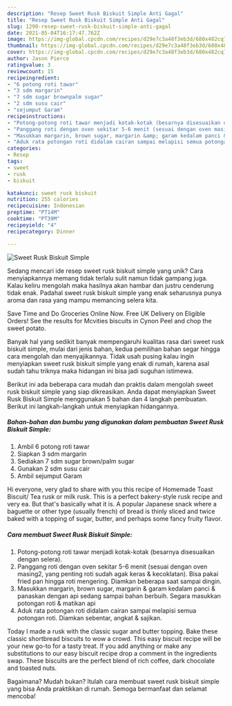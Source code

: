 ```yaml
---
description: "Resep Sweet Rusk Biskuit Simple Anti Gagal"
title: "Resep Sweet Rusk Biskuit Simple Anti Gagal"
slug: 1290-resep-sweet-rusk-biskuit-simple-anti-gagal
date: 2021-05-04T16:17:47.762Z
image: https://img-global.cpcdn.com/recipes/d29e7c3a48f3eb3d/680x482cq70/sweet-rusk-biskuit-simple-foto-resep-utama.jpg
thumbnail: https://img-global.cpcdn.com/recipes/d29e7c3a48f3eb3d/680x482cq70/sweet-rusk-biskuit-simple-foto-resep-utama.jpg
cover: https://img-global.cpcdn.com/recipes/d29e7c3a48f3eb3d/680x482cq70/sweet-rusk-biskuit-simple-foto-resep-utama.jpg
author: Jason Pierce
ratingvalue: 3
reviewcount: 15
recipeingredient:
- "6 potong roti tawar"
- "3 sdm margarin"
- "7 sdm sugar brownpalm sugar"
- "2 sdm susu cair"
- "sejumput Garam"
recipeinstructions:
- "Potong-potong roti tawar menjadi kotak-kotak (besarnya disesuaikan dengan selera)."
- "Panggang roti dengan oven sekitar 5-6 menit (sesuai dengan oven masing2, yang penting roti sudah agak keras &amp; kecoklatan). Bisa pakai fried pan hingga roti mengering. Diamkan beberapa saat sampai dingin."
- "Masukkan margarin, brown sugar, margarin &amp; garam kedalam panci &amp; panaskan dengan api sedang sampai bahan berbuih. Segara masukkan potongan roti &amp; matikan api"
- "Aduk rata potongan roti didalam cairan sampai melapisi semua potongan roti. Diamkan sebentar, angkat &amp; sajikan."
categories:
- Resep
tags:
- sweet
- rusk
- biskuit

katakunci: sweet rusk biskuit 
nutrition: 255 calories
recipecuisine: Indonesian
preptime: "PT14M"
cooktime: "PT39M"
recipeyield: "4"
recipecategory: Dinner

---
```



![Sweet Rusk Biskuit Simple](https://img-global.cpcdn.com/recipes/d29e7c3a48f3eb3d/680x482cq70/sweet-rusk-biskuit-simple-foto-resep-utama.jpg)

Sedang mencari ide resep sweet rusk biskuit simple yang unik? Cara menyiapkannya memang tidak terlalu sulit namun tidak gampang juga. Kalau keliru mengolah maka hasilnya akan hambar dan justru cenderung tidak enak. Padahal sweet rusk biskuit simple yang enak seharusnya punya aroma dan rasa yang mampu memancing selera kita.

Save Time and Do Groceries Online Now. Free UK Delivery on Eligible Orders! See the results for Mcvities biscuits in Cynon Peel and chop the sweet potato.

Banyak hal yang sedikit banyak mempengaruhi kualitas rasa dari sweet rusk biskuit simple, mulai dari jenis bahan, kedua pemilihan bahan segar hingga cara mengolah dan menyajikannya. Tidak usah pusing kalau ingin menyiapkan sweet rusk biskuit simple yang enak di rumah, karena asal sudah tahu triknya maka hidangan ini bisa jadi suguhan istimewa.


Berikut ini ada beberapa cara mudah dan praktis dalam mengolah sweet rusk biskuit simple yang siap dikreasikan. Anda dapat menyiapkan Sweet Rusk Biskuit Simple menggunakan 5 bahan dan 4 langkah pembuatan. Berikut ini langkah-langkah untuk menyiapkan hidangannya.

<!--inarticleads1-->

##### Bahan-bahan dan bumbu yang digunakan dalam pembuatan Sweet Rusk Biskuit Simple:

1. Ambil 6 potong roti tawar
1. Siapkan 3 sdm margarin
1. Sediakan 7 sdm sugar brown/palm sugar
1. Gunakan 2 sdm susu cair
1. Ambil sejumput Garam


Hi everyone, very glad to share with you this recipe of Homemade Toast Biscuit/ Tea rusk or milk rusk. This is a perfect bakery-style rusk recipe and very ea. But that&#39;s basically what it is. A popular Japanese snack where a baguette or other type (usually french) of bread is thinly sliced and twice baked with a topping of sugar, butter, and perhaps some fancy fruity flavor. 

<!--inarticleads2-->

##### Cara membuat Sweet Rusk Biskuit Simple:

1. Potong-potong roti tawar menjadi kotak-kotak (besarnya disesuaikan dengan selera).
1. Panggang roti dengan oven sekitar 5-6 menit (sesuai dengan oven masing2, yang penting roti sudah agak keras &amp; kecoklatan). Bisa pakai fried pan hingga roti mengering. Diamkan beberapa saat sampai dingin.
1. Masukkan margarin, brown sugar, margarin &amp; garam kedalam panci &amp; panaskan dengan api sedang sampai bahan berbuih. Segara masukkan potongan roti &amp; matikan api
1. Aduk rata potongan roti didalam cairan sampai melapisi semua potongan roti. Diamkan sebentar, angkat &amp; sajikan.


Today I made a rusk with the classic sugar and butter topping. Bake these classic shortbread biscuits to wow a crowd. This easy biscuit recipe will be your new go-to for a tasty treat. If you add anything or make any substitutions to our easy biscuit recipe drop a comment in the ingredients swap. These biscuits are the perfect blend of rich coffee, dark chocolate and toasted nuts. 

Bagaimana? Mudah bukan? Itulah cara membuat sweet rusk biskuit simple yang bisa Anda praktikkan di rumah. Semoga bermanfaat dan selamat mencoba!
